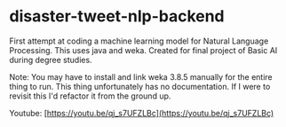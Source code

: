 # disaster-tweet-nlp-backend
First attempt at coding a machine learning model for Natural Language Processing. This uses java and weka.
Created for final project of Basic AI during degree studies.

Note: You may have to install and link weka 3.8.5 manually for the entire thing to run.
This thing unfortunately has no documentation. If I were to revisit this I'd refactor it from the ground up.

Youtube: [https://youtu.be/qj_s7UFZLBc](https://youtu.be/qj_s7UFZLBc)
